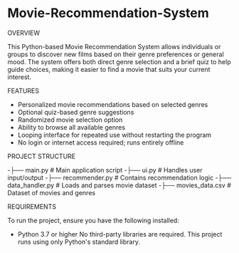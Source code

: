 # Movie-Recommendation-System

OVERVIEW

This Python-based Movie Recommendation System allows individuals or groups to discover new films based on their genre preferences or general mood. The system offers both direct genre selection and a brief quiz to help guide choices, making it easier to find a movie that suits your current interest.

FEATURES

- Personalized movie recommendations based on selected genres
- Optional quiz-based genre suggestions
- Randomized movie selection option
- Ability to browse all available genres
- Looping interface for repeated use without restarting the program
- No login or internet access required; runs entirely offline

PROJECT STRUCTURE

-├── main.py                                                 # Main application script
-├── ui.py                                                   # Handles user input/output
-├── recommender.py                                          # Contains recommendation logic
-├── data_handler.py                                         # Loads and parses movie dataset
-├── movies_data.csv                                         # Dataset of movies and genres

REQUIREMENTS

To run the project, ensure you have the following installed:
- Python 3.7 or higher
No third-party libraries are required. This project runs using only Python's standard library.
